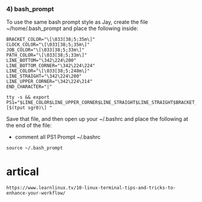 ### 4) bash_prompt 

To use the same bash prompt style as Jay, create the file ~/home/.bash_prompt and place the following inside:
```
BRACKET_COLOR="\[\033[38;5;35m\]"
CLOCK_COLOR="\[\033[38;5;35m\]"
JOB_COLOR="\[\033[38;5;33m\]"
PATH_COLOR="\[\033[38;5;33m\]"
LINE_BOTTOM="\342\224\200"
LINE_BOTTOM_CORNER="\342\224\224"
LINE_COLOR="\[\033[38;5;248m\]"
LINE_STRAIGHT="\342\224\200"
LINE_UPPER_CORNER="\342\224\214"
END_CHARACTER="|"

tty -s && export PS1="$LINE_COLOR$LINE_UPPER_CORNER$LINE_STRAIGHT$LINE_STRAIGHT$BRACKET_COLOR[$CLOCK_COLOR\t$BRACKET_COLOR]$LINE_COLOR$LINE_STRAIGHT$BRACKET_COLOR[$JOB_COLOR\j$BRACKET_COLOR]$LINE_COLOR$LINE_STRAIGHT$BRACKET_COLOR[\H:\]$PATH_COLOR\w$BRACKET_COLOR]\n$LINE_COLOR$LINE_BOTTOM_CORNER$LINE_STRAIGHT$LINE_BOTTOM$END_CHARACTER\[$(tput sgr0)\] "
```
Save that file, and then open up your ~/.bashrc and place the following at the end of the file:
      
  - comment all PS1 Prompt ~/.bashrc
```
source ~/.bash_prompt
```

# artical 
```
https://www.learnlinux.tv/10-linux-terminal-tips-and-tricks-to-enhance-your-workflow/
```

